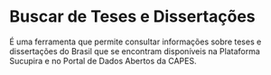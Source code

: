 # Buscar de Teses e Dissertações

É uma ferramenta que permite consultar informações sobre teses e dissertações do Brasil que se encontram disponíveis na Plataforma Sucupira e no Portal de Dados Abertos da CAPES.
